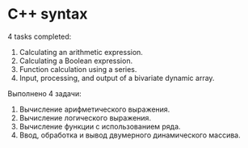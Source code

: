 # C++ syntax
4 tasks completed: 
  1) Calculating an arithmetic expression.
  2) Calculating a Boolean expression. 
  3) Function calculation using a series.
  4) Input, processing, and output of a bivariate dynamic array.

Выполнено 4 задачи: 
  1) Вычисление арифметического выражения. 
  2) Вычисление логического выражения. 
  3) Вычисление функции с использованием ряда.
  4) Ввод, обработка и вывод двумерного динамического массива.
